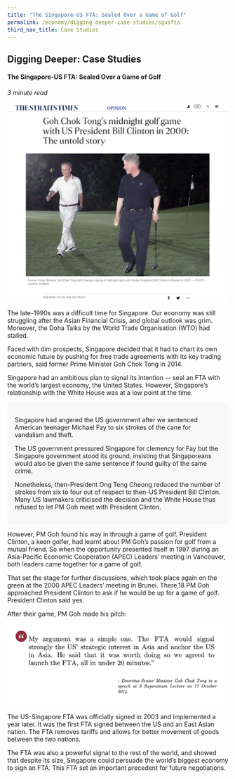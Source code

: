 ```yaml
---
title: "The Singapore-US FTA: Sealed Over a Game of Golf"
permalink: /economy/digging-deeper-case-studies/sgusfta
third_nav_title: Case Studies
---
```


## Digging Deeper: Case Studies
#### The Singapore-US FTA: Sealed Over a Game of Golf

<i>3 minute read</i>

![Alt text for image on Isomer site](/images/economy/case-studies/Screenshot%202020-10-22%20at%201.png)

The late-1990s was a difficult time for Singapore. Our economy was still struggling after the Asian Financial Crisis, and global outlook was grim. Moreover, the Doha Talks by the World Trade Organisation (WTO) had stalled. 

Faced with dim prospects, Singapore decided that it had to chart its own economic future by pushing for free trade agreements with its key trading partners, said former Prime Minister Goh Chok Tong in 2014.

Singapore had an ambitious plan to signal its intention -- seal an FTA with the world’s largest economy, the United States. However, Singapore’s relationship with the White House was at a low point at the time.

<div style="border:0px solid #0505f8;background-color:#f8f8f8;padding:1.2em;">
<p>Singapore had angered the US government after we sentenced American teenager Michael Fay to six strokes of the cane for vandalism and theft. </p>

<p>The US government pressured Singapore for clemency for Fay but the Singapore government stood its ground, insisting that Singaporeans would also be given the same sentence if found guilty of the same crime. </p>

<p>Nonetheless, then-President Ong Teng Cheong reduced the number of strokes from six to four out of respect to then-US President Bill Clinton. Many US lawmakers criticised the decision and the White House thus refused to let PM Goh meet with President Clinton. </p>
</div>

However, PM Goh found his way in through a game of golf. President Clinton, a keen golfer, had learnt about PM Goh’s passion for golf from a mutual friend. So when the opportunity presented itself in 1997 during an Asia-Pacific Economic Cooperation (APEC) Leaders’ meeting in Vancouver, both leaders came together for a game of golf. 

That set the stage for further discussions, which took place again on the green at the 2000 APEC Leaders’ meeting in Brunei. There,18  PM Goh approached President Clinton to ask if he would be up for a game of golf. President Clinton said yes.

After their game, PM Goh made his pitch: 

![Alt text for image on Isomer site](/images/economy/case-studies/Screenshot%202020-10-.png)

The US-Singapore FTA was officially signed in 2003 and implemented a year later. It was the first FTA signed between the US and an East Asian nation. The FTA removes tariffs and allows for better movement of goods between the two nations.

The FTA was also a powerful signal to the rest of the world, and showed that despite its size, Singapore could persuade the world’s biggest economy to sign an FTA. This FTA set an important precedent for future negotiations.